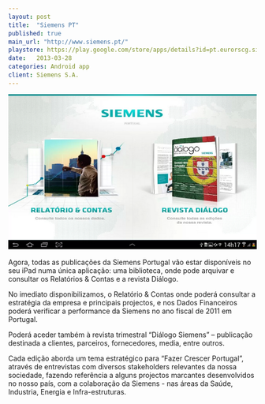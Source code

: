 ```yaml
---
layout: post
title:  "Siemens PT"
published: true
main_url: "http://www.siemens.pt/"
playstore: https://play.google.com/store/apps/details?id=pt.eurorscg.siemens.fragments
date:   2013-03-28
categories: Android app
client: Siemens S.A.
---
```


![](/assets/apps/iOS/SiemensPT/1.png)

Agora, todas as publicações da Siemens Portugal vão estar disponíveis no seu iPad numa única aplicação: uma biblioteca, onde pode arquivar e consultar os Relatórios & Contas e a revista Diálogo.

No imediato disponibilizamos, o Relatório & Contas onde poderá consultar a estratégia da empresa e principais projectos, e nos Dados Financeiros poderá verificar a performance da Siemens no ano fiscal de 2011 em Portugal.

Poderá aceder também à revista trimestral “Diálogo Siemens” – publicação destinada a clientes, parceiros, fornecedores, media, entre outros.

Cada edição aborda um tema estratégico para “Fazer Crescer Portugal”, através de entrevistas com diversos stakeholders relevantes da nossa sociedade, fazendo referência a alguns projectos marcantes desenvolvidos no nosso país, com a colaboração da Siemens - nas áreas da Saúde, Industria, Energia e Infra-estruturas. 
